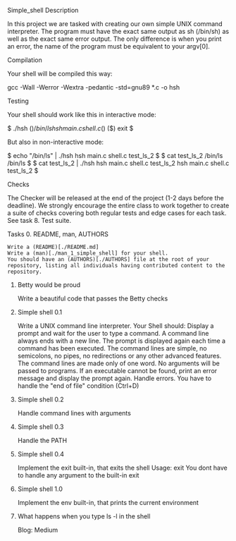 Simple_shell
Description

In this project we are tasked with creating our own simple UNIX command interpreter. The program must have the exact same output as sh (/bin/sh) as well as the exact same error output. The only difference is when you print an error, the name of the program must be equivalent to your argv[0].

Compilation

Your shell will be compiled this way:

gcc -Wall -Werror -Wextra -pedantic -std=gnu89 *.c -o hsh

Testing

Your shell should work like this in interactive mode:

$ ./hsh
($) /bin/ls
hsh main.c shell.c
($)
($) exit
$

But also in non-interactive mode:

$ echo "/bin/ls" | ./hsh
hsh main.c shell.c test_ls_2
$
$ cat test_ls_2
/bin/ls
/bin/ls
$
$ cat test_ls_2 | ./hsh
hsh main.c shell.c test_ls_2
hsh main.c shell.c test_ls_2
$

Checks

The Checker will be released at the end of the project (1-2 days before the deadline). We strongly encourage the entire class to work together to create a suite of checks covering both regular tests and edge cases for each task. See task 8. Test suite.

Tasks
0. README, man, AUTHORS

    Write a (README)[./README.md]
    Write a (man)[./man_1_simple_shell] for your shell.
    You should have an (AUTHORS)[./AUTHORS] file at the root of your repository, listing all individuals having contributed content to the repository.

1. Betty would be proud

    Write a beautiful code that passes the Betty checks

2. Simple shell 0.1

    Write a UNIX command line interpreter.
    Your Shell should:
        Display a prompt and wait for the user to type a command. A command line always ends with a new line.
        The prompt is displayed again each time a command has been executed.
        The command lines are simple, no semicolons, no pipes, no redirections or any other advanced features.
        The command lines are made only of one word. No arguments will be passed to programs.
        If an executable cannot be found, print an error message and display the prompt again.
        Handle errors.
        You have to handle the "end of file" condition (Ctrl+D)

3. Simple shell 0.2

    Handle command lines with arguments

4. Simple shell 0.3

    Handle the PATH

5. Simple shell 0.4

    Implement the exit built-in, that exits the shell
    Usage: exit
    You dont have to handle any argument to the built-in exit

6. Simple shell 1.0

    Implement the env built-in, that prints the current environment

7. What happens when you type ls -l in the shell

    Blog:
        Medium

